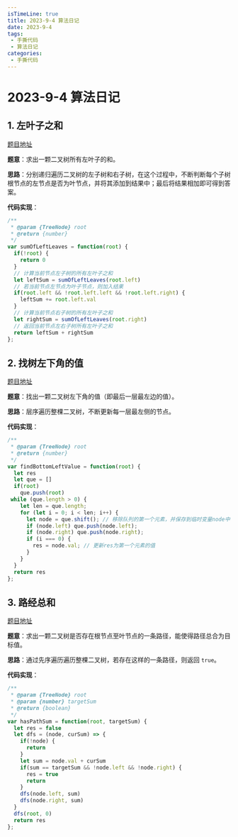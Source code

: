 ```yaml
---
isTimeLine: true
title: 2023-9-4 算法日记
date: 2023-9-4
tags:
 - 手撕代码
 - 算法日记
categories:
 - 手撕代码
---
```

# 2023-9-4 算法日记

## 1. 左叶子之和

[题目地址](https://leetcode.cn/problems/sum-of-left-leaves/description/)

**题意**：求出一颗二叉树所有左叶子的和。

**思路**：分别递归遍历二叉树的左子树和右子树，在这个过程中，不断判断每个子树根节点的左节点是否为叶节点，并将其添加到结果中；最后将结果相加即可得到答案。

**代码实现**：

```js
/**
 * @param {TreeNode} root
 * @return {number}
 */
var sumOfLeftLeaves = function(root) {
  if(!root) {
    return 0
  }
  // 计算当前节点左子树的所有左叶子之和
  let leftSum = sumOfLeftLeaves(root.left)
  // 若当前节点左节点为叶子节点，则加入结果
  if(root.left && !root.left.left && !root.left.right) {
    leftSum += root.left.val
  }
  // 计算当前节点右子树的所有左叶子之和
  let rightSum = sumOfLeftLeaves(root.right)
  // 返回当前节点左右子树所有左叶子之和
  return leftSum + rightSum
};
```

## 2. 找树左下角的值

[题目地址](https://leetcode.cn/problems/find-bottom-left-tree-value/)

**题意**：找出一颗二叉树左下角的值（即最后一层最左边的值）。

**思路**：层序遍历整棵二叉树，不断更新每一层最左侧的节点。

**代码实现**：

```js
/**
 * @param {TreeNode} root
 * @return {number}
 */
var findBottomLeftValue = function(root) {
  let res
  let que = []
  if(root)
    que.push(root)
 while (que.length > 0) {
    let len = que.length;
    for (let i = 0; i < len; i++) {
      let node = que.shift(); // 移除队列的第一个元素，并保存到临时变量node中
      if (node.left) que.push(node.left);
      if (node.right) que.push(node.right);
      if (i === 0) {
        res = node.val; // 更新res为第一个元素的值
      }
    }
  }
  return res
};
```

## 3. 路经总和

[题目地址](https://leetcode.cn/problems/path-sum/)

**题意**：求出一颗二叉树是否存在根节点至叶节点的一条路径，能使得路径总合为目标值。

**思路**：通过先序遍历遍历整棵二叉树，若存在这样的一条路径，则返回 `true`。

**代码实现**：

```js
/**
 * @param {TreeNode} root
 * @param {number} targetSum
 * @return {boolean}
 */
var hasPathSum = function(root, targetSum) {
  let res = false
  let dfs = (node, curSum) => {
    if(!node) {
      return
    }
    let sum = node.val + curSum
    if(sum == targetSum && !node.left && !node.right) {
      res = true
      return
    }
    dfs(node.left, sum)
    dfs(node.right, sum)
  }
  dfs(root, 0)
  return res
};
```